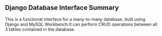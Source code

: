 ## Django Database Interface Summary


This is a functional interface for a many-to-many database, built using Django and MySQL Workbench.It can perform CRUD operations between all 3 tables contained in the database.

